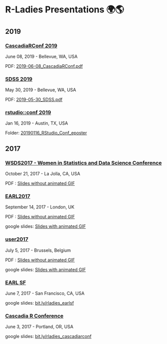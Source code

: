 # R-Ladies Presentations :earth_africa::earth_americas:

## 2019

### [CascadiaRConf 2019](cascadiarconf.com)
June 08, 2019 - Bellevue, WA, USA

PDF: [2019-06-08_CascadiaRConf.pdf](20190608_CascadiaRConference/2019-06-08_CascadiaRConf.pdf)


### [SDSS 2019](https://ww2.amstat.org/meetings/sdss/2019/onlineprogram/index.cfm)
May 30, 2019 - Bellevue, WA, USA

PDF: [2019-05-30_SDSS.pdf](20190530_SDSS2019/2019-05-30_SDSS.pdf)



### [rstudio::conf 2019](https://www.rstudio.com/conference/)
Jan 16, 2019 - Austin, TX, USA

Folder: [20190116_RStudio_Conf_eposter](/20190116_RStudio_Conf_eposter)


## 2017

### [WSDS2017 - Women in Statistics and Data Science Conference](https://ww2.amstat.org/meetings/wsds/2017/)
October 21, 2017 - La Jolla, CA, USA

PDF : [Slides without animated GIF](https://github.com/rladies/rladies_global_presentations/blob/master/20171021_WSDS2017/RLadies_WSDS_Oct2017.pdf)

### [EARL2017]()
September 14, 2017 - London, UK

PDF : [Slides without animated GIF](https://github.com/rladies/rladies_global_presentations/blob/master/20170914_EARLLDN/R-Ladies_EARL2017.pdf)

google slides: [Slides with animated GIF](https://docs.google.com/presentation/d/1IT9kI3W8QA45_ytklTy4KXdo_nHlSRSbFLX5z1zASO0/edit?usp=sharing)

### [user2017](https://user2017.brussels/)
July 5, 2017 - Brussels, Belgium

PDF : [Slides without animated GIF](https://github.com/rladies/rladies_global_presentations/blob/master/20170706_useR2017_Brussels/R-Ladies_useR!2017_(withoutGIF).pdf)

google slides: [Slides with animated GIF](http://bit.ly/2utaAUT)

### [EARL SF](https://earlconf.com/sanfrancisco/)
June 7, 2017 - San Francisco, CA, USA

google slides: [bit.ly/rladies_earlsf](https://bit.ly/rladies_earlsf)


### [Cascadia R Conference](https://cascadiarconf.com/)
June 3, 2017 - Portland, OR, USA

google slides: [bit.ly/rladies_cascadiarconf](https://bit.ly/rladies_cascadiarconf)
